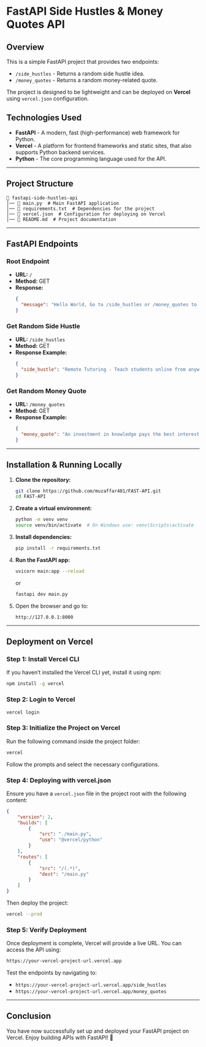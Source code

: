 # FastAPI Side Hustles & Money Quotes API

## Overview
This is a simple FastAPI project that provides two endpoints:
- `/side_hustles` - Returns a random side hustle idea.
- `/money_quotes` - Returns a random money-related quote.

The project is designed to be lightweight and can be deployed on **Vercel** using `vercel.json` configuration.

## Technologies Used
- **FastAPI** - A modern, fast (high-performance) web framework for Python.
- **Vercel** - A platform for frontend frameworks and static sites, that also supports Python backend services.
- **Python** - The core programming language used for the API.

---

## Project Structure
```
📁 fastapi-side-hustles-api
│── 📄 main.py  # Main FastAPI application
│── 📄 requirements.txt  # Dependencies for the project
│── 📄 vercel.json  # Configuration for deploying on Vercel
│── 📄 README.md  # Project documentation
```

---

## FastAPI Endpoints
### Root Endpoint
- **URL:** `/`
- **Method:** GET
- **Response:**
  ```json
  {
    "message": "Hello World, Go to /side_hustles or /money_quotes to get a random side hustle or money quote"
  }
  ```

### Get Random Side Hustle
- **URL:** `/side_hustles`
- **Method:** GET
- **Response Example:**
  ```json
  {
    "side_hustle": "Remote Tutoring - Teach students online from anywhere!"
  }
  ```

### Get Random Money Quote
- **URL:** `/money_quotes`
- **Method:** GET
- **Response Example:**
  ```json
  {
    "money_quote": "An investment in knowledge pays the best interest. – Benjamin Franklin"
  }
  ```

---

## Installation & Running Locally
1. **Clone the repository:**
   ```sh
   git clone https://github.com/muzaffar401/FAST-API.git
   cd FAST-API
   ```
2. **Create a virtual environment:**
   ```sh
   python -m venv venv
   source venv/bin/activate  # On Windows use: venv\Scripts\activate
   ```
3. **Install dependencies:**
   ```sh
   pip install -r requirements.txt
   ```
4. **Run the FastAPI app:**
   ```sh
   uvicorn main:app --reload        
   ```
   or
    ```sh
   fastapi dev main.py         
   ```
5. Open the browser and go to:
   ```
   http://127.0.0.1:8000
   ```

---

## Deployment on Vercel
### Step 1: Install Vercel CLI
If you haven’t installed the Vercel CLI yet, install it using npm:
```sh
npm install -g vercel
```

### Step 2: Login to Vercel
```sh
vercel login
```

### Step 3: Initialize the Project on Vercel
Run the following command inside the project folder:
```sh
vercel
```
Follow the prompts and select the necessary configurations.

### Step 4: Deploying with vercel.json
Ensure you have a `vercel.json` file in the project root with the following content:
```json
{
    "version": 2,
    "builds": [
        {
            "src": "./main.py",
            "use": "@vercel/python"
        }
    ],
    "routes": [
        {
            "src": "/(.*)",
            "dest": "/main.py"
        }
    ]
}
```

Then deploy the project:
```sh
vercel --prod
```

### Step 5: Verify Deployment
Once deployment is complete, Vercel will provide a live URL. You can access the API using:
```sh
https://your-vercel-project-url.vercel.app
```
Test the endpoints by navigating to:
- `https://your-vercel-project-url.vercel.app/side_hustles`
- `https://your-vercel-project-url.vercel.app/money_quotes`

---

## Conclusion
You have now successfully set up and deployed your FastAPI project on Vercel. Enjoy building APIs with FastAPI! 🚀

